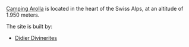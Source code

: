 
[Camping Arolla](http://www.camping-arolla.com/) is located in the heart of the Swiss Alps, at an altitude of 1.950 meters.

The site is built by:

* [Didier Divinerites](https://github.com/divinerites)
